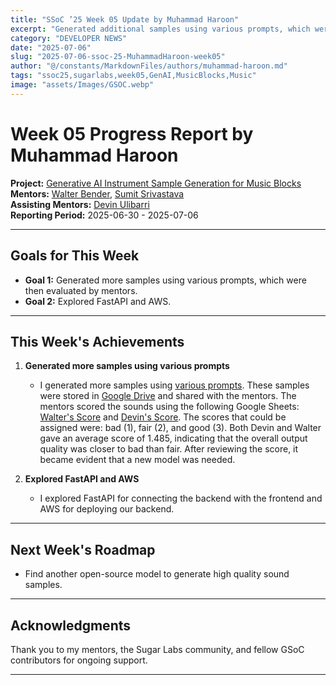 ```yaml
---
title: "SSoC ’25 Week 05 Update by Muhammad Haroon"
excerpt: "Generated additional samples using various prompts, which were then evaluated by mentors."
category: "DEVELOPER NEWS"
date: "2025-07-06"
slug: "2025-07-06-ssoc-25-MuhammadHaroon-week05"
author: "@/constants/MarkdownFiles/authors/muhammad-haroon.md"
tags: "ssoc25,sugarlabs,week05,GenAI,MusicBlocks,Music"
image: "assets/Images/GSOC.webp"
---
```


<!-- markdownlint-disable -->

# Week 05 Progress Report by Muhammad Haroon

**Project:** [Generative AI Instrument Sample Generation for Music Blocks](https://github.com/sugarlabs/GSoC/blob/master/Ideas-2025.md#Generative-AI-Instrument-Sample-Generation-for-Music-Blocks)  
**Mentors:** [Walter Bender](https://github.com/walterbender), [Sumit Srivastava](https://github.com/sum2it)  
**Assisting Mentors:** [Devin Ulibarri](https://github.com/pikurasa)  
**Reporting Period:** 2025-06-30 - 2025-07-06  

---

## Goals for This Week

- **Goal 1:** Generated more samples using various prompts, which were then evaluated by mentors.
- **Goal 2:** Explored FastAPI and AWS.

---

## This Week's Achievements

1. **Generated more samples using various prompts**  
   - I generated more samples using [various prompts](https://docs.google.com/spreadsheets/d/1lxMHoiE-4YB5oDYlXfSP9TK5iXWkGYWC33ll8weJIO8/edit?usp=sharing). These samples were stored in [Google Drive](https://drive.google.com/drive/folders/1jee1MAmsyNddbh-pTIOX9K6Wctbd6Cf9?usp=drive_link) and shared with the mentors. The mentors scored the sounds using the following Google Sheets: [Walter's Score](https://docs.google.com/spreadsheets/d/1gzh7w2o8TeUUaePqOSlN2bt1T7fofFeRNoGzxq97PPM/edit?usp=sharing) and [Devin's Score](https://docs.google.com/spreadsheets/d/1ozwnBbXLQKZY_EQ-p7I4y0PRtzkqUauYOwstVnvjxFU/edit?usp=sharing). The scores that could be assigned were: bad (1), fair (2), and good (3). Both Devin and Walter gave an average score of 1.485, indicating that the overall output quality was closer to bad than fair. After reviewing the score, it became evident that a new model was needed.

2. **Explored FastAPI and AWS**  
   - I explored FastAPI for connecting the backend with the frontend and AWS for deploying our backend.

---

## Next Week's Roadmap

- Find another open-source model to generate high quality sound samples.

---

## Acknowledgments

Thank you to my mentors, the Sugar Labs community, and fellow GSoC contributors for ongoing support.

---